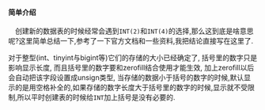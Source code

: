 #### 简单介绍

&emsp;创建新的数据表的时候经常会遇到`INT(2)`和`INT(4)`的选择,那么这到底是啥意思呢?这里简单总结一下,参考了一下官方文档和一些资料,我把结论直接写在这里了.

对于整型(int、tinyint与bigint等)它们的存储的大小已经确定了, 括号里的数字只是影响显示长度, 而且括号里的数字要和zerofill结合使用才能生效, 加上zerofill以后会自动把该字段设置成unsign类型, 当存储的数据小于括号的数字的时候,默认显示的是用空格补全的,如果存储的数字长度大于括号里的数字的时候,显示就不受限制,所以平时创建表的时候给`INT`加上括号是没有必要的.